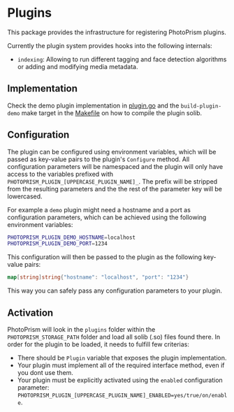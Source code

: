 # Plugins

This package provides the infrastructure for registering PhotoPrism plugins.

Currently the plugin system provides hooks into the following internals:

- `indexing`: Allowing to run different tagging and face detection algorithms or adding and modifying media metadata.

## Implementation

Check the demo plugin implementation in [plugin.go](./demo/plugin.go) and the `build-plugin-demo` make target in the [Makefile](../../Makefile) on how to compile the plugin solib.

## Configuration

The plugin can be configured using environment variables, which will be passed as key-value pairs to the plugin's `Configure` method.
All configuration parameters will be namespaced and the plugin will only have access to the variables prefixed with `PHOTOPRISM_PLUGIN_[UPPERCASE_PLUGIN_NAME]_`. The prefix will be stripped from the resulting parameters and the the rest of the parameter key will be lowercased.

For example a `demo` plugin might need a hostname and a port as configuration parameters, which can be achieved using the following environment variables:

```sh
PHOTOPRISM_PLUGIN_DEMO_HOSTNAME=localhost
PHOTOPRISM_PLUGIN_DEMO_PORT=1234
```

This configuration will then be passed to the plugin as the following key-value pairs:

```go
map[string]string{"hostname": "localhost", "port": "1234"}
```

This way you can safely pass any configuration parameters to your plugin.

## Activation

PhotoPrism will look in the `plugins` folder within the `PHOTOPRISM_STORAGE_PATH` folder and load all solib (.so) files found there. In order for the plugin to be loaded, it needs to fulfill few criterias:

- There should be `Plugin` variable that exposes the plugin implementation.
- Your plugin must implement all of the required interface method, even if you dont use them.
- Your plugin must be explicitly activated using the `enabled` configuration parameter: `PHOTOPRISM_PLUGIN_[UPPERCASE_PLUGIN_NAME]_ENABLED=yes/true/on/enable`.
